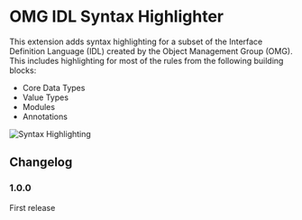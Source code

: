 # OMG IDL Syntax Highlighter

This extension adds syntax highlighting for a subset of the Interface Definition Language (IDL) created by the Object Management Group (OMG). This includes highlighting for most of the rules from the following building blocks:

* Core Data Types
* Value Types
* Modules
* Annotations

![Syntax Highlighting](https://raw.githubusercontent.com/rticommunity/vscode-omg-idl/master/images/hello_world_idl.png)

## Changelog

### 1.0.0

First release
